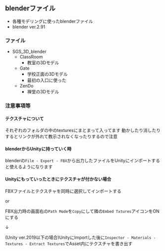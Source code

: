 ## blenderファイル
- 各種モデリングに使ったblenderファイル
- blender ver.2.91

### ファイル
- SGS_3D_blender
  - ClassRoom
    - 教室の3Dモデル
  - Gate
    - 学校正面の3Dモデル
    - 最初の入口に使った
  - ZenDo
    - 禅堂の3Dモデル

### 注意事項等
#### テクスチャについて
それぞれのフォルダの中のtexturesにまとまって入ってます
動かしたり消したりするとリンクが外れて教示されなくなったりするので注意

#### blenderからUnityに持っていく時
blenderの`File - Export - FBX`から出力したファイルをUnityにインポートすると使えるようになります

#### Unityにもっていったときにテクスチャが付かない場合
FBXファイルとテクスチャを同時に選択してインポートする

or

FBX出力時の画面右の`Path Mode`を`Copy`にして隣の`Embed Txtures`アイコンをONにする

↓

(Unity ver.2019以下の場合)UnityにImportした後に`Inspector - Materials - Textures - Extract Textures`でAsset内にテクスチャを書き出す
